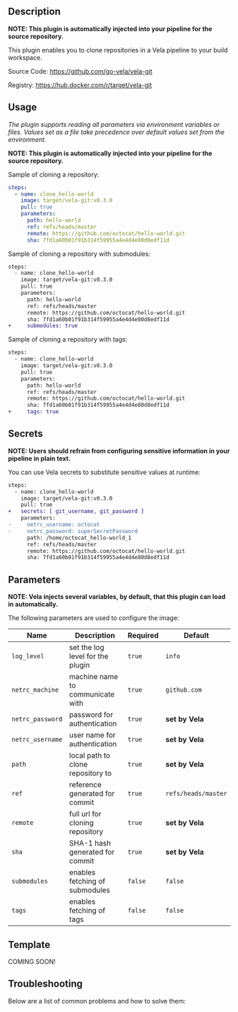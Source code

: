 ## Description

**NOTE: This plugin is automatically injected into your pipeline for the source repository.**

This plugin enables you to clone repositories in a Vela pipeline to your build workspace.

Source Code: https://github.com/go-vela/vela-git

Registry: https://hub.docker.com/r/target/vela-git

## Usage

_The plugin supports reading all parameters via environment variables or files. Values set as a file take precedence over default values set from the environment._

**NOTE: This plugin is automatically injected into your pipeline for the source repository.**

Sample of cloning a repository:

```yaml
steps:
  - name: clone_hello-world
    image: target/vela-git:v0.3.0
    pull: true
    parameters:
      path: hello-world
      ref: refs/heads/master
      remote: https://github.com/octocat/hello-world.git
      sha: 7fd1a60b01f91b314f59955a4e4d4e80d8edf11d
```

Sample of cloning a repository with submodules:

```diff
steps:
  - name: clone_hello-world
    image: target/vela-git:v0.3.0
    pull: true
    parameters:
      path: hello-world
      ref: refs/heads/master
      remote: https://github.com/octocat/hello-world.git
      sha: 7fd1a60b01f91b314f59955a4e4d4e80d8edf11d
+     submodules: true
```

Sample of cloning a repository with tags:

```diff
steps:
  - name: clone_hello-world
    image: target/vela-git:v0.3.0
    pull: true
    parameters:
      path: hello-world
      ref: refs/heads/master
      remote: https://github.com/octocat/hello-world.git
      sha: 7fd1a60b01f91b314f59955a4e4d4e80d8edf11d
+     tags: true
```

## Secrets

**NOTE: Users should refrain from configuring sensitive information in your pipeline in plain text.**

You can use Vela secrets to substitute sensitive values at runtime:

```diff
steps:
  - name: clone_hello-world
    image: target/vela-git:v0.3.0
    pull: true
+   secrets: [ git_username, git_password ]
    parameters:
-     netrc_username: octocat
-     netrc_password: superSecretPassword
      path: /home/octocat_hello-world_1
      ref: refs/heads/master
      remote: https://github.com/octocat/hello-world.git
      sha: 7fd1a60b01f91b314f59955a4e4d4e80d8edf11d
```

## Parameters

**NOTE: Vela injects several variables, by default, that this plugin can load in automatically.**

The following parameters are used to configure the image:

| Name             | Description                       | Required | Default             |
| ---------------- | --------------------------------- | -------- | ------------------- |
| `log_level`      | set the log level for the plugin  | `true`   | `info`              |
| `netrc_machine`  | machine name to communicate with  | `true`   | `github.com`        |
| `netrc_password` | password for authentication       | `true`   | **set by Vela**     |
| `netrc_username` | user name for authentication      | `true`   | **set by Vela**     |
| `path`           | local path to clone repository to | `true`   | **set by Vela**     |
| `ref`            | reference generated for commit    | `true`   | `refs/heads/master` |
| `remote`         | full url for cloning repository   | `true`   | **set by Vela**     |
| `sha`            | SHA-1 hash generated for commit   | `true`   | **set by Vela**     |
| `submodules`     | enables fetching of submodules    | `false`  | `false`             |
| `tags`           | enables fetching of tags          | `false`  | `false`             |

## Template

COMING SOON!

## Troubleshooting

Below are a list of common problems and how to solve them:

